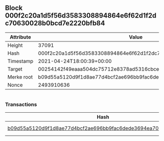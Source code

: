 ## Block 000f2c20a1d5f56d3583308894864e6f62d1f2dc70630028b0bcd7e2220bfb84

Attribute | Value
--- | ---
Height | 37091
Hash | 000f2c20a1d5f56d3583308894864e6f62d1f2dc70630028b0bcd7e2220bfb84
Timestamp | 2021-04-24T18:00:39+00:00
Target | 00254142f49eaaa504dc75712e8378ad5316cbcead634704b3734b6271167cc4
Merke root | b09d55a5120d9f1d8ae77d4bcf2ae696bb9fac6dede3694ea700541a18b3a67c
Nonce | 2493910636

```

```

### Transactions

Hash | Amount
--- | ---
[b09d55a5120d9f1d8ae77d4bcf2ae696bb9fac6dede3694ea700541a18b3a67c](b09d55a5120d9f1d8ae77d4bcf2ae696bb9fac6dede3694ea700541a18b3a67c.md) | 10.00000000 SKEPTI 
